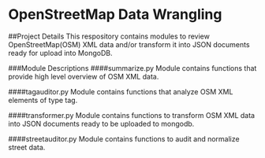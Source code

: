 OpenStreetMap Data Wrangling
============================
##Project Details
This respository contains modules to review OpenStreetMap(OSM) XML data and/or transform it into JSON documents ready for upload into MongoDB.

###Module Descriptions
####summarize.py
Module contains functions that provide high level overview of OSM XML data.

####tagauditor.py
Module contains functions that analyze OSM XML elements of type tag.

####transformer.py
Module contains functions to transform OSM XML data into JSON documents ready to be uploaded to mongodb.

####streetauditor.py
Module contains functions to audit and normalize street data.